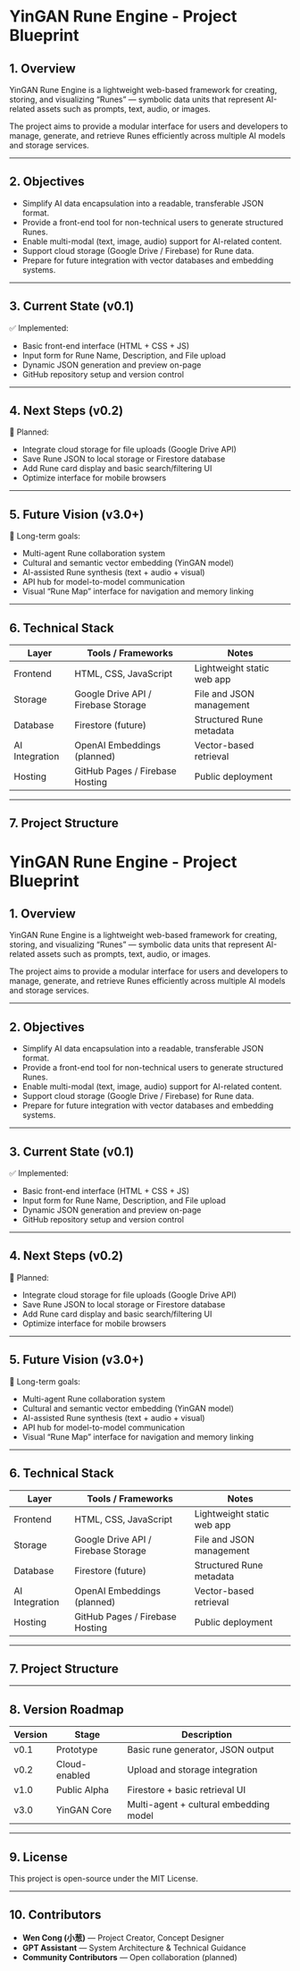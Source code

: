 # YinGAN Rune Engine - Project Blueprint

## 1. Overview
YinGAN Rune Engine is a lightweight web-based framework for creating, storing, and visualizing “Runes” — symbolic data units that represent AI-related assets such as prompts, text, audio, or images.

The project aims to provide a modular interface for users and developers to manage, generate, and retrieve Runes efficiently across multiple AI models and storage services.

---

## 2. Objectives
- Simplify AI data encapsulation into a readable, transferable JSON format.
- Provide a front-end tool for non-technical users to generate structured Runes.
- Enable multi-modal (text, image, audio) support for AI-related content.
- Support cloud storage (Google Drive / Firebase) for Rune data.
- Prepare for future integration with vector databases and embedding systems.

---

## 3. Current State (v0.1)
✅ Implemented:
- Basic front-end interface (HTML + CSS + JS)
- Input form for Rune Name, Description, and File upload
- Dynamic JSON generation and preview on-page
- GitHub repository setup and version control

---

## 4. Next Steps (v0.2)
🎯 Planned:
- Integrate cloud storage for file uploads (Google Drive API)
- Save Rune JSON to local storage or Firestore database
- Add Rune card display and basic search/filtering UI
- Optimize interface for mobile browsers

---

## 5. Future Vision (v3.0+)
🚀 Long-term goals:
- Multi-agent Rune collaboration system
- Cultural and semantic vector embedding (YinGAN model)
- AI-assisted Rune synthesis (text + audio + visual)
- API hub for model-to-model communication
- Visual “Rune Map” interface for navigation and memory linking

---

## 6. Technical Stack
| Layer | Tools / Frameworks | Notes |
|-------|---------------------|-------|
| Frontend | HTML, CSS, JavaScript | Lightweight static web app |
| Storage | Google Drive API / Firebase Storage | File and JSON management |
| Database | Firestore (future) | Structured Rune metadata |
| AI Integration | OpenAI Embeddings (planned) | Vector-based retrieval |
| Hosting | GitHub Pages / Firebase Hosting | Public deployment |

---

## 7. Project Structure
# YinGAN Rune Engine - Project Blueprint

## 1. Overview
YinGAN Rune Engine is a lightweight web-based framework for creating, storing, and visualizing “Runes” — symbolic data units that represent AI-related assets such as prompts, text, audio, or images.

The project aims to provide a modular interface for users and developers to manage, generate, and retrieve Runes efficiently across multiple AI models and storage services.

---

## 2. Objectives
- Simplify AI data encapsulation into a readable, transferable JSON format.
- Provide a front-end tool for non-technical users to generate structured Runes.
- Enable multi-modal (text, image, audio) support for AI-related content.
- Support cloud storage (Google Drive / Firebase) for Rune data.
- Prepare for future integration with vector databases and embedding systems.

---

## 3. Current State (v0.1)
✅ Implemented:
- Basic front-end interface (HTML + CSS + JS)
- Input form for Rune Name, Description, and File upload
- Dynamic JSON generation and preview on-page
- GitHub repository setup and version control

---

## 4. Next Steps (v0.2)
🎯 Planned:
- Integrate cloud storage for file uploads (Google Drive API)
- Save Rune JSON to local storage or Firestore database
- Add Rune card display and basic search/filtering UI
- Optimize interface for mobile browsers

---

## 5. Future Vision (v3.0+)
🚀 Long-term goals:
- Multi-agent Rune collaboration system
- Cultural and semantic vector embedding (YinGAN model)
- AI-assisted Rune synthesis (text + audio + visual)
- API hub for model-to-model communication
- Visual “Rune Map” interface for navigation and memory linking

---

## 6. Technical Stack
| Layer | Tools / Frameworks | Notes |
|-------|---------------------|-------|
| Frontend | HTML, CSS, JavaScript | Lightweight static web app |
| Storage | Google Drive API / Firebase Storage | File and JSON management |
| Database | Firestore (future) | Structured Rune metadata |
| AI Integration | OpenAI Embeddings (planned) | Vector-based retrieval |
| Hosting | GitHub Pages / Firebase Hosting | Public deployment |

---

## 7. Project Structure

---

## 8. Version Roadmap
| Version | Stage | Description |
|----------|--------|-------------|
| v0.1 | Prototype | Basic rune generator, JSON output |
| v0.2 | Cloud-enabled | Upload and storage integration |
| v1.0 | Public Alpha | Firestore + basic retrieval UI |
| v3.0 | YinGAN Core | Multi-agent + cultural embedding model |

---

## 9. License
This project is open-source under the MIT License.

---

## 10. Contributors
- **Wen Cong (小葱)** — Project Creator, Concept Designer  
- **GPT Assistant** — System Architecture & Technical Guidance  
- **Community Contributors** — Open collaboration (planned)
